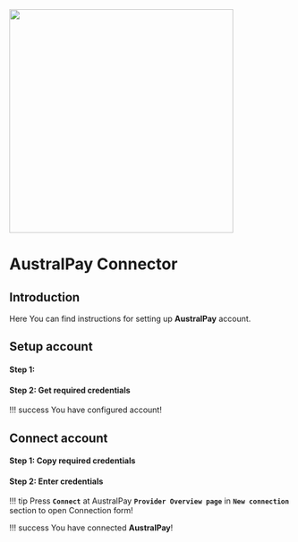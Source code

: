 <img src="https://static.openfintech.io/payment_providers/australpay/logo.png?w=400" width="400px">

# AustralPay Connector

## Introduction

Here You can find  instructions for setting up **AustralPay**  account.

## Setup account

#### Step 1: 



#### Step 2: Get required credentials


!!! success
    You have configured account!




## Connect account

#### Step 1: Copy required credentials


#### Step 2: Enter credentials

!!! tip
    Press **`Connect`** at AustralPay **`Provider Overview page`** in **`New connection`** section to open Connection form!






!!! success
    You have connected **AustralPay**!